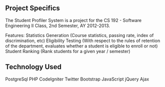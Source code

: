 ## Project Specifics </h3>
The Student Profiler System is a project for the CS 192 - Software Engineering II Class, 2nd Semester, AY 2012-2013.

Features:
Statistics Generation (Course statistics, passing rate, index of discrimination, etc)
Eligibility Testing (With respect to the rules of retention of the department, evaluates whether a student is eligible to enroll or not)
Student Ranking (Rank students for a given year / semester)
	
## Technology Used
PostgreSql
PHP
CodeIgniter
Twitter Bootstrap
JavaScript
jQuery
Ajax

